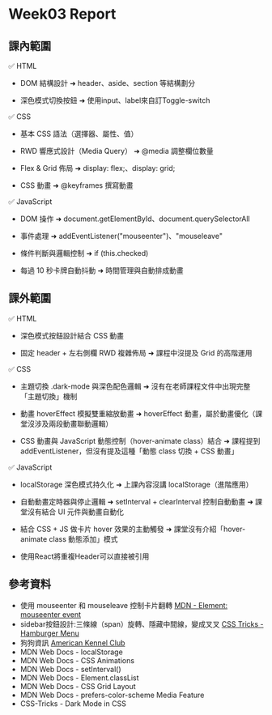 # Week03 Report

## 課內範圍

✅ HTML

- DOM 結構設計
➜ header、aside、section 等結構劃分

- 深色模式切換按鈕
➜ 使用input、label來自訂Toggle-switch

✅ CSS

- 基本 CSS 語法（選擇器、屬性、值）

- RWD 響應式設計（Media Query）
➜ @media 調整欄位數量

- Flex & Grid 佈局
➜ display: flex;、display: grid;

- CSS 動畫
➜ @keyframes 撰寫動畫

✅ JavaScript

- DOM 操作
➜ document.getElementById、document.querySelectorAll

- 事件處理
➜ addEventListener("mouseenter")、"mouseleave"

- 條件判斷與邏輯控制
➜ if (this.checked)

- 每過 10 秒卡牌自動抖動
➜ 時間管理與自動排成動畫

## 課外範圍

✅ HTML

- 深色模式按鈕設計結合 CSS 動畫

- 固定 header + 左右側欄 RWD 複雜佈局
➜ 課程中沒提及 Grid 的高階運用

✅ CSS

- 主題切換 .dark-mode 與深色配色邏輯
➜ 沒有在老師課程文件中出現完整「主題切換」機制

- 動畫 hoverEffect 模擬雙重縮放動畫
➜ hoverEffect 動畫，屬於動畫優化（課堂沒涉及兩段動畫聯動邏輯）

- CSS 動畫與 JavaScript 動態控制（hover-animate class）結合
➜ 課程提到 addEventListener，但沒有提及這種「動態 class 切換 + CSS 動畫」

✅ JavaScript

- localStorage 深色模式持久化
➜ 上課內容沒講 localStorage（進階應用）

- 自動動畫定時器與停止邏輯
➜ setInterval + clearInterval 控制自動動畫
➜ 課堂沒有結合 UI 元件與動畫自動化

- 結合 CSS + JS 做卡片 hover 效果的主動觸發
➜ 課堂沒有介紹「hover-animate class 動態添加」模式

- 使用React將重複Header可以直接被引用

## 參考資料

- 使用 mouseenter 和 mouseleave 控制卡片翻轉 [MDN - Element: mouseenter event](https://developer.mozilla.org/en-US/docs/Web/API/Element/mouseenter_event)
- sidebar按鈕設計:三條線（span）旋轉、隱藏中間線，變成叉叉 [CSS Tricks - Hamburger Menu](https://css-tricks.com/hamburger-menu-with-a-side-of-react-hooks-and-styled-components/)
- 狗狗資訊 [American Kennel Club](https://www.akc.org/)
- MDN Web Docs - localStorage
- MDN Web Docs - CSS Animations
- MDN Web Docs - setInterval()
- MDN Web Docs - Element.classList
- MDN Web Docs - CSS Grid Layout
- MDN Web Docs - prefers-color-scheme Media Feature
- CSS-Tricks - Dark Mode in CSS
